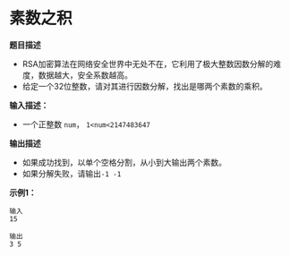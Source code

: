 # 素数之积

**题目描述**

- RSA加密算法在网络安全世界中无处不在，它利用了极大整数因数分解的难度，数据越大，安全系数越高。
- 给定一个32位整数，请对其进行因数分解，找出是哪两个素数的乘积。

**输入描述：**

- 一个正整数 `num`， `1<num<2147483647`

**输出描述**

- 如果成功找到，以单个空格分割，从小到大输出两个素数。
- 如果分解失败，请输出`-1 -1`

**示例1：**

```
输入
15

输出
3 5
```





